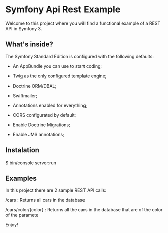 Symfony Api Rest Example
========================

Welcome to this project where you will find a functional example of a REST API in Symfony 3.

What's inside?
--------------

The Symfony Standard Edition is configured with the following defaults:

  * An AppBundle you can use to start coding;

  * Twig as the only configured template engine;

  * Doctrine ORM/DBAL;

  * Swiftmailer;

  * Annotations enabled for everything;
  
  * CORS configurated by default;
  
  * Enable Doctrine Migrations;
  
  * Enable JMS annotations;


Instalation
--------------

$ bin/console server:run

Examples
--------------

In this project there are 2 sample REST API calls:

/cars : Returns all cars in the database

/cars/color/{color} : Returns all the cars in the database that are of the color of the paramete

Enjoy!